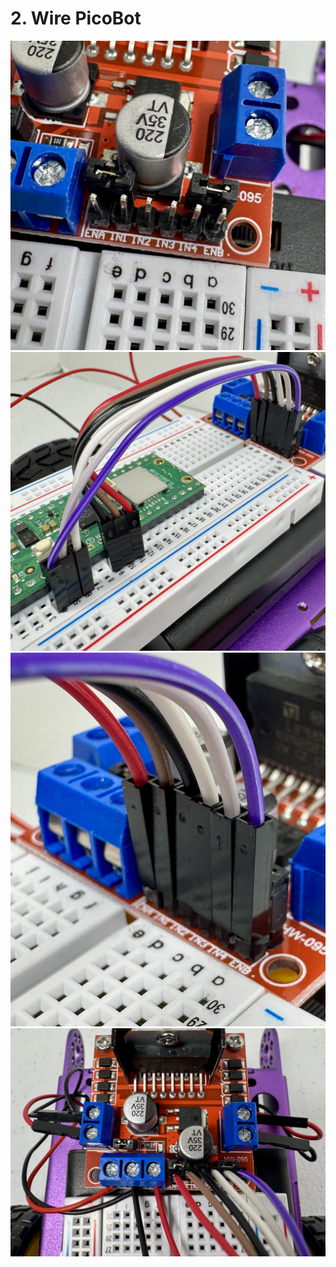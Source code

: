 # **2. Wire PicoBot**



<img src="https://github.com/stemoutreach/PicoBot/blob/main/zzimages/PicoBot17.jpg" width="600" > 

<img src="https://github.com/stemoutreach/PicoBot/blob/main/zzimages/PicoBot18.jpg" width="600" > 

<img src="https://github.com/stemoutreach/PicoBot/blob/main/zzimages/PicoBot19.jpg" width="600" > 

<img src="https://github.com/stemoutreach/PicoBot/blob/main/zzimages/PicoBot20.jpg" width="600" > 
